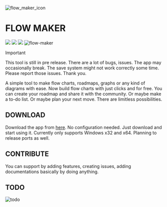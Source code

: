 ![flow_maker_icon](https://github.com/user-attachments/assets/fca96865-3b5c-4275-ab4e-b4e278011f38) 
# FLOW MAKER

![](https://img.shields.io/badge/License-MIT-blue) ![](https://img.shields.io/badge/release-v0.1.0.0_alpha-blue)
![](https://img.shields.io/badge/Godot-v4.4.stable.official-blue)
![flow-maker](https://github.com/user-attachments/assets/b1a22739-cd89-45e7-a9f8-3beba84a22cd)


> [!IMPORTANT]
> This tool is still in pre release. There are a lot of bugs, issues. The app may occasionally break. The save system might not work correctly some time. Please report those issues. Thank you.

A simple tool to make flow charts, roadmaps, graphs or any kind of diagrams with ease. Now build flow charts with just clicks and for free. You can create your roadmap and share it with the community. Or maybe make a to-do list. Or maybe plan your next move. There are limitless possibilities.

## DOWNLOAD

Download the app from [here](https://github.com/IsaacAneek/flow-maker/releases "here"). No configuration needed. Just download and start using it. Currently only supports Windows x32 and x64. Planning to release ports as well.

## CONTRIBUTE

You can support by adding features, creating issues, adding documentations basically by doing anything.

## TODO
![todo](https://github.com/user-attachments/assets/31fdf60e-2818-43d6-ad7a-d8048cf8f52e)
